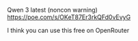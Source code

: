 Qwen 3 latest (noncon warning) https://poe.com/s/OKeT87Er3rkQFd0vEvyG

I think you can use this free on OpenRouter
